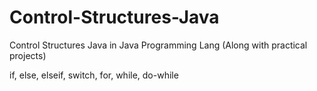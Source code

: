 # Control-Structures-Java
Control Structures Java in Java Programming Lang (Along with practical projects)

if, else, elseif, switch, for, while, do-while
